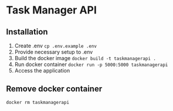 # Task Manager API

## Installation
1. Create .env
`cp .env.example .env`
2. Provide necessary setup to .env
3. Build the docker image
`docker build -t taskmanagerapi .`
4. Run docker container
`docker run -p 5000:5000 taskmanagerapi`
5. Access the application

## Remove docker container 
`docker rm taskmanagerapi`